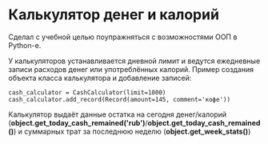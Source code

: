 # Калькулятор денег и калорий

Сделал с учебной целью поупражняться с возможностями ООП в Python-е.

У калькуляторов устанавливается дневной лимит и ведутся ежедневные записи расходов денег или употреблённых калорий.
Пример создания объекта класса калькулятора и добавление записей:

```
cash_calculator = CashCalculator(limit=1000)
cash_calculator.add_record(Record(amount=145, comment='кофе'))
```

Калькулятор выдаёт данные остатка на сегодня денег/калорий (**object.get_today_cash_remained('rub')**/**object.get_today_cash_remained()**)
и суммарных трат за последнюю неделю (**object.get_week_stats()**)
